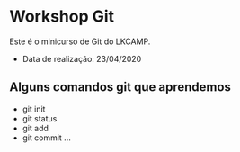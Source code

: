 # Workshop Git

Este é o minicurso de Git do LKCAMP.

* Data de realização: 23/04/2020

## Alguns comandos git que aprendemos

* git init
* git status
* git add
* git commit
...
